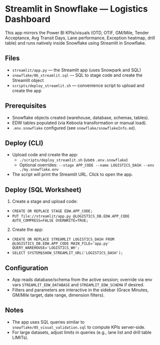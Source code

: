 # Streamlit in Snowflake — Logistics Dashboard

This app mirrors the Power BI KPIs/visuals (OTD, OTIF, GM/Mile, Tender Acceptance, Avg Transit Days, Lane performance, Exception heatmap, drill table) and runs natively inside Snowflake using Streamlit in Snowflake.

## Files
- `streamlit/app.py` — the Streamlit app (uses Snowpark and SQL)
- `snowflake/06_streamlit.sql` — SQL to stage code and create the Streamlit object
- `scripts/deploy_streamlit.sh` — convenience script to upload and create the app

## Prerequisites
- Snowflake objects created (warehouse, database, schemas, tables).
- EDW tables populated (via Keboola transformation or manual load).
- `.env.snowflake` configured (see `snowflake/snowflakeInfo.md`).

## Deploy (CLI)

- Upload code and create the app:
  - `./scripts/deploy_streamlit.sh`  (uses `.env.snowflake`)
  - Optional overrides: `--stage APP_CODE --name LOGISTICS_DASH --env ./my.snowflake.env`
- The script will print the Streamlit URL. Click to open the app.

## Deploy (SQL Worksheet)

1) Create a stage and upload code:
- `CREATE OR REPLACE STAGE EDW.APP_CODE;`
- `PUT file://streamlit/app.py @LOGISTICS_DB.EDW.APP_CODE AUTO_COMPRESS=FALSE OVERWRITE=TRUE;`

2) Create the app:
- `CREATE OR REPLACE STREAMLIT LOGISTICS_DASH FROM @LOGISTICS_DB.EDW.APP_CODE MAIN_FILE='app.py' QUERY_WAREHOUSE='LOGISTICS_WH';`
- `SELECT SYSTEM$SHOW_STREAMLIT_URL('LOGISTICS_DASH');`

## Configuration
- App reads database/schema from the active session; override via env vars `STREAMLIT_EDW_DATABASE` and `STREAMLIT_EDW_SCHEMA` if desired.
- Filters and parameters are interactive in the sidebar (Grace Minutes, GM/Mile target, date range, dimension filters).

## Notes
- The app uses SQL queries similar to `snowflake/05_visual_validation.sql` to compute KPIs server-side.
- For large datasets, adjust limits in queries (e.g., lane list and drill table LIMITs).

